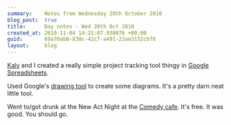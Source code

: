 ```yaml
---
summary:    Notes from Wednesday 20th October 2010
blog_post:  true
title:      Day notes - Wed 20th Oct 2010
created_at: 2010-11-04 14:31:07.938076 +00:00
guid:       69a70ab8-830c-42c7-a491-22ae3152cbf6
layout:     blog
---
```

[Kalv](http://kalv.co.uk/) and I created a really simple project tracking tool thingy in [Google Spreadsheets](http://www.google.com/google-d-s/spreadsheets/).

Used Google's [drawing tool](http://www.google.com/google-d-s/drawings/) to create some diagrams.  It's a pretty darn neat little tool.

Went to/got drunk at the New Act Night at the [Comedy cafe](http://www.comedycafe.co.uk/).  It's free.  It was good.  You should go.
